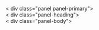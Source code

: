 

< div class="panel panel-primary">  
< div class="panel-heading"></div>  
< div class="panel-body"></div>  
</div>  





